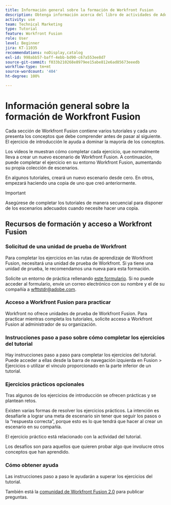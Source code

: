 ```yaml
---
title: Información general sobre la formación de Workfront Fusion
description: Obtenga información acerca del libro de actividades de Adobe Workfront Fusion y cómo obtener una cuenta de unidad de prueba de Workfront.
activity: use
team: Technical Marketing
type: Tutorial
feature: Workfront Fusion
role: User
level: Beginner
jira: KT-11035
recommendations: noDisplay,catalog
exl-id: 998abb57-baff-4ebb-bd90-c67a553ee8d7
source-git-commit: f033b210268e8979ee15abe812e6ad85673eeedb
workflow-type: tm+mt
source-wordcount: '404'
ht-degree: 100%

---
```


# Información general sobre la formación de Workfront Fusion

Cada sección de Workfront Fusion contiene varios tutoriales y cada uno presenta los conceptos que debe comprender antes de pasar al siguiente. El ejercicio de introducción le ayuda a dominar la mayoría de los conceptos.

Los vídeos le muestran cómo completar cada ejercicio, que normalmente lleva a crear un nuevo escenario de Workfront Fusion. A continuación, puede completar el ejercicio en su entorno Workfront Fusion, aumentando su propia colección de escenarios.

En algunos tutoriales, creará un nuevo escenario desde cero. En otros, empezará haciendo una copia de uno que creó anteriormente.

>[!IMPORTANT]
>
>Asegúrese de completar los tutoriales de manera secuencial para disponer de los escenarios adecuados cuando necesite hacer una copia.

## Recursos de formación y acceso a Workfront Fusion

### Solicitud de una unidad de prueba de Workfront

Para completar los ejercicios en las rutas de aprendizaje de Workfront Fusion, necesitará una unidad de prueba de Workfront. Si ya tiene una unidad de prueba, le recomendamos una nueva para esta formación.

Solicite un entorno de práctica rellenando [este formulario](https://forms.office.com/r/f1J8HRGrNY). Si no puede acceder al formulario, envíe un correo electrónico con su nombre y el de su compañía a wfttstdr@adobe.com.

### Acceso a Workfront Fusion para practicar

Workfront no ofrece unidades de prueba de Workfront Fusion. Para practicar mientras completa los tutoriales, solicite acceso a Workfront Fusion al administrador de su organización.

### Instrucciones paso a paso sobre cómo completar los ejercicios del tutorial

Hay instrucciones paso a paso para completar los ejercicios del tutorial. Puede acceder a ellas desde la barra de navegación izquierda en Fusion > Ejercicios o utilizar el vínculo proporcionado en la parte inferior de un tutorial.

### Ejercicios prácticos opcionales

Tras algunos de los ejercicios de introducción se ofrecen prácticas y se plantean retos.

Existen varias formas de resolver los ejercicios prácticos. La intención es desafiarle a lograr una meta de escenario sin tener que seguir los pasos o la “respuesta correcta”, porque esto es lo que tendrá que hacer al crear un escenario en su compañía.

El ejercicio práctico está relacionado con la actividad del tutorial.

Los desafíos son para aquellos que quieren probar algo que involucre otros conceptos que han aprendido.

### Cómo obtener ayuda

Las instrucciones paso a paso le ayudarán a superar los ejercicios del tutorial.

También está la [comunidad de Workfront Fusion 2.0](https://experienceleaguecommunities.adobe.com/t5/workfront-fusion-2-0/ct-p/workfront-fusion-2) para publicar preguntas.
